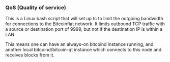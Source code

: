 ### QoS (Quality of service) ###

This is a Linux bash script that will set up tc to limit the outgoing bandwidth for connections to the Bitcoinfiat network. It limits outbound TCP traffic with a source or destination port of 9999, but not if the destination IP is within a LAN.

This means one can have an always-on bitcoind instance running, and another local bitcoind/bitcoin-qt instance which connects to this node and receives blocks from it.
